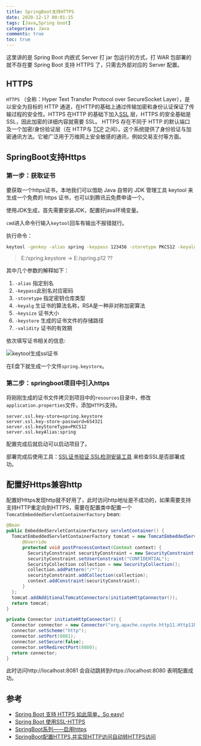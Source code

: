 ```yaml
---
title: SpringBoot支持HTTPS
date: 2020-12-17 00:01:15
tags: [Java,Spring boot]
categories: Java
comments: true
toc: true
---
```



这里讲的是 Spring Boot 内嵌式 Server 打 jar 包运行的方式，打 WAR 包部署的就不存在要 Spring Boot 支持 HTTPS 了，只需去外部对应的 Server 配置。
<!--more-->
## HTTPS

`HTTPS` （全称：Hyper Text Transfer Protocol over SecureSocket Layer），是以安全为目标的 HTTP 通道，在HTTP的基础上通过传输加密和身份认证保证了传输过程的安全性。HTTPS 在HTTP 的基础下加入[SSL](https://baike.baidu.com/item/SSL/320778) 层，HTTPS 的安全基础是 SSL，因此加密的详细内容就需要 SSL。 HTTPS 存在不同于 HTTP 的默认端口及一个加密/身份验证层（在 HTTP与 [TCP](https://baike.baidu.com/item/TCP/33012) 之间）。这个系统提供了身份验证与加密通讯方法。它被广泛用于万维网上安全敏感的通讯，例如交易支付等方面。


## SpringBoot支持Https

### 第一步：获取证书

要获取一个https证书，本地我们可以借助 Java 自带的 JDK 管理工具 keytool 来生成一个免费的 https 证书，也可以到腾讯云免费申请一个。

使用JDK生成，首先需要安装JDK，配置好java环境变量。

`cmd`进入命令行输入`keytool`回车有输出不报错就行。

执行命令：
``` bash
keytool -genkey -alias spring -keypass 123456 -storetype PKCS12 -keyalg RSA -keysize 2048 -validity 365 -keystore E:/spring.keystore -storepass 654321
```

> E:/spring.keystore  -> E:/spring.p12 ??

其中几个参数的解释如下：

1. `-alias` 指定别名
2. `-keypass`此别名对应密码
3. `-storetype` 指定密钥仓库类型
4. `-keyalg` 生证书的算法名称，RSA是一种非对称加密算法
5. `-keysize` 证书大小
6. `-keystore` 生成的证书文件的存储路径
7. `-validity` 证书的有效期

依次填写证书相关的信息:

![keytool生成ssl证书](https://gitee.com/Sogrey/gitee-cdn/raw/master/imgs/keytool生成ssl证书.png)

在E盘下就生成一个文件`spring.keystore`。

### 第二步：springboot项目中引入https

将刚刚生成的证书文件拷贝到项目中的`resources`目录中，修改`application.properties`文件，添加`HTTPS`支持。

```
server.ssl.key-store=spring.keystore
server.ssl.key-store-password=654321
server.ssl.keyStoreType=PKCS12
server.ssl.keyAlias:spring
```

配置完成后就启动可以启动项目了。

部署完成后使用工具：[SSL证书验证,SSL检测安装工具](https://link.zhihu.com/?target=https%3A//infinisign.com/tools/sslcheck/%3Flang%3Dcn) 来检查SSL是否部署成功。

## 配置好Https兼容http

配置好Https发现http就不好用了，此时访问http地址是不成功的，如果需要支持支持HTTP重定向到HTTPS，需要在配置类中配置一个`TomcatEmbeddedServletContainerFactory` bean:

``` java
@Bean
public EmbeddedServletContainerFactory servletContainer() {
  TomcatEmbeddedServletContainerFactory tomcat = new TomcatEmbeddedServletContainerFactory() {
      @Override
      protected void postProcessContext(Context context) {
        SecurityConstraint securityConstraint = new SecurityConstraint();
        securityConstraint.setUserConstraint("CONFIDENTIAL");
        SecurityCollection collection = new SecurityCollection();
        collection.addPattern("/*");
        securityConstraint.addCollection(collection);
        context.addConstraint(securityConstraint);
      }
  };
  tomcat.addAdditionalTomcatConnectors(initiateHttpConnector());
  return tomcat;
}

private Connector initiateHttpConnector() {
  Connector connector = new Connector("org.apache.coyote.http11.Http11NioProtocol");
  connector.setScheme("http");
  connector.setPort(8081);
  connector.setSecure(false);
  connector.setRedirectPort(8080);
  return connector;
}
```

此时访问http://localhost:8081 会自动跳转到https://localhost:8080  表明配置成功。

## 参考

- [Spring Boot 支持 HTTPS 如此简单，So easy!](https://blog.csdn.net/u013322876/article/details/95594859)
- [Spring Boot 使用SSL-HTTPS](https://zhuanlan.zhihu.com/p/31385073)
- [SpringBoot系列——启用https](https://www.cnblogs.com/huanzi-qch/p/12133872.html)
- [SpringBoot配置HTTPS,并实现HTTP访问自动转HTTPS访问](https://www.jianshu.com/p/8d4aba3b972d)